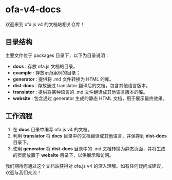 # ofa-v4-docs

欢迎来到 ofa.js v4 的文档站相关仓库！

## 目录结构

主要文件位于 packages 目录下，以下为目录说明： 

- **docs** : 存放 ofa.js 文档的目录。 
- **example** : 存放示范案例的目录；
- **generator** : 提供将 .md 文件转换为 HTML 的库。 
- **dist-docs** : 存放通过 translator 翻译后的文档，包含其他语言版本。 
- **translator** : 提供将某种语言的 .md 文件翻译成其他语言版本的库。 
- **website** : 包含通过 generator 生成的静态 HTML 文档，用于展示最终效果。


## 工作流程 

1. 在 **docs**  目录中编写 ofa.js v4 的文档。 
2. 利用 **translator**  将 **docs**  目录中的文档翻译成其他语言，并保存到 **dist-docs**  目录下。 
3. 使用 **generator**  将 **dist-docs**  目录中的 .md 文档转换为静态页面，并将生成的页面放置于 **website**  目录下，以供展示和访问。

我们期待您通过这个文档站获得对 ofa.js v4 的深入理解。如有任何疑问或建议，欢迎与我们交流！
